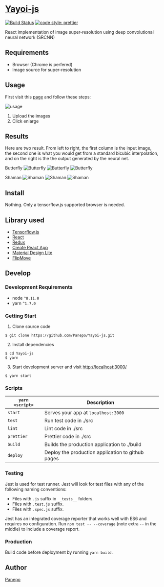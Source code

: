 # [Yayoi-js](https://panepo.github.io/Yayoi-js/)

[![Build Status](https://travis-ci.org/Panepo/Uzuki.svg?branch=master)](https://travis-ci.org/Panepo/Yayoi-js.svg) [![code style: prettier](https://img.shields.io/badge/code_style-prettier-ff69b4.svg)](https://github.com/prettier/prettier)

React implementation of image super-resolution using deep convolutional neural network (SRCNN)

## Requirements

* Browser (Chrome is perfered)
* Image source for super-resolution

## Usage

First visit this [page](https://panepo.github.io/Yayoi-js/) and follow these steps:

![usage](https://github.com/Panepo/Yayoi-js/blob/master/doc/usage.png)

1. Upload the images
2. Click enlarge

## Results

Here are two result. From left to right, the first column is the input image, the second one is what you would get from a standard bicubic interpolation, and on the right is the the output generated by the neural net.

Butterfly
![Butterfly](https://github.com/Panepo/Yayoi-js/blob/master/doc/butterfly_GT.bmp)
![Butterfly](https://github.com/Panepo/Yayoi-js/blob/master/doc/butterfly_opencv.png)
![Butterfly](https://github.com/Panepo/Yayoi-js/blob/master/doc/butterfly_srcnn.png)

Shaman
![Shaman](https://github.com/Panepo/Yayoi-js/blob/master/doc/comic.png)
![Shaman](https://github.com/Panepo/Yayoi-js/blob/master/doc/comic_opencv.png)
![Shaman](https://github.com/Panepo/Yayoi-js/blob/master/doc/comic_srcnn.png)

## Install

Nothing. Only a tensorflow.js supported browser is needed.

## Library used

* [Tensorflow.js](https://js.tensorflow.org/)
* [React](https://facebook.github.io/react/)
* [Redux](http://redux.js.org/)
* [Create React App ](https://github.com/facebook/create-react-app)
* [Material Design Lite](https://getmdl.io/)
* [FlipMove](https://github.com/joshwcomeau/react-flip-move)

## Develop

### Development Requirements
* node `^8.11.0`
* yarn `^1.7.0`

### Getting Start

1. Clone source code
```
$ git clone https://github.com/Panepo/Yayoi-js.git
```
2. Install dependencies
```
$ cd Yayoi-js
$ yarn
```
3. Start development server and visit [http://localhost:3000/](http://localhost:3000/)
```
$ yarn start
```
### Scripts

|`yarn <script>`       |Description|
|-------------------|-----------|
|`start`            |Serves your app at `localhost:3000`|
|`test`             |Run test code in ./src|
|`lint`             |Lint code in ./src|
|`prettier`         |Prettier code in ./src|
|`build`            |Builds the production application to ./build|
|`deploy`           |Deploy the production application to github pages|

### Testing

Jest is used for test runner. Jest will look for test files with any of the following naming conventions:

* Files with `.js` suffix in `__tests__` folders.
* Files with `.test.js` suffix.
* Files with `.spec.js` suffix.

Jest has an integrated coverage reporter that works well with ES6 and requires no configuration.
Run `npm test -- --coverage` (note extra `--` in the middle) to include a coverage report.

### Production

Build code before deployment by running `yarn build`.

## Author

[Panepo](https://github.com/Panepo)
